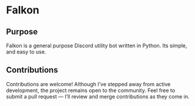 # Falkon

## Purpose
Falkon is a general purpose Discord utility bot written in Python. Its simple, and easy to use.
## Contributions
Contributions are welcome! Although I’ve stepped away from active development, the project remains open to the community. Feel free to submit a pull request — I’ll review and merge contributions as they come in.
